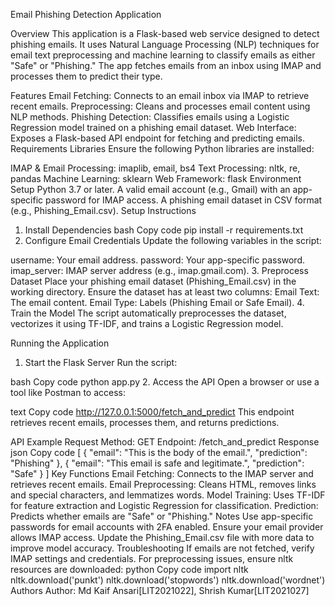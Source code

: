 Email Phishing Detection Application

Overview
This application is a Flask-based web service designed to detect phishing emails. It uses Natural Language Processing (NLP) techniques for email text preprocessing and machine learning to classify emails as either "Safe" or "Phishing." The app fetches emails from an inbox using IMAP and processes them to predict their type.

Features
Email Fetching: Connects to an email inbox via IMAP to retrieve recent emails.
Preprocessing: Cleans and processes email content using NLP methods.
Phishing Detection: Classifies emails using a Logistic Regression model trained on a phishing email dataset.
Web Interface: Exposes a Flask-based API endpoint for fetching and predicting emails.
Requirements
Libraries
Ensure the following Python libraries are installed:

IMAP & Email Processing: imaplib, email, bs4
Text Processing: nltk, re, pandas
Machine Learning: sklearn
Web Framework: flask
Environment Setup
Python 3.7 or later.
A valid email account (e.g., Gmail) with an app-specific password for IMAP access.
A phishing email dataset in CSV format (e.g., Phishing_Email.csv).
Setup Instructions
1. Install Dependencies
bash
Copy code
pip install -r requirements.txt
2. Configure Email Credentials
Update the following variables in the script:

username: Your email address.
password: Your app-specific password.
imap_server: IMAP server address (e.g., imap.gmail.com).
3. Preprocess Dataset
Place your phishing email dataset (Phishing_Email.csv) in the working directory.
Ensure the dataset has at least two columns:
Email Text: The email content.
Email Type: Labels (Phishing Email or Safe Email).
4. Train the Model
The script automatically preprocesses the dataset, vectorizes it using TF-IDF, and trains a Logistic Regression model.

Running the Application
1. Start the Flask Server
Run the script:

bash
Copy code
python app.py
2. Access the API
Open a browser or use a tool like Postman to access:

text
Copy code
http://127.0.0.1:5000/fetch_and_predict
This endpoint retrieves recent emails, processes them, and returns predictions.

API Example
Request
Method: GET
Endpoint: /fetch_and_predict
Response
json
Copy code
[
    {
        "email": "This is the body of the email.",
        "prediction": "Phishing"
    },
    {
        "email": "This email is safe and legitimate.",
        "prediction": "Safe"
    }
]
Key Functions
Email Fetching:
Connects to the IMAP server and retrieves recent emails.
Email Preprocessing:
Cleans HTML, removes links and special characters, and lemmatizes words.
Model Training:
Uses TF-IDF for feature extraction and Logistic Regression for classification.
Prediction:
Predicts whether emails are "Safe" or "Phishing."
Notes
Use app-specific passwords for email accounts with 2FA enabled.
Ensure your email provider allows IMAP access.
Update the Phishing_Email.csv file with more data to improve model accuracy.
Troubleshooting
If emails are not fetched, verify IMAP settings and credentials.
For preprocessing issues, ensure nltk resources are downloaded:
python
Copy code
import nltk
nltk.download('punkt')
nltk.download('stopwords')
nltk.download('wordnet')
Authors
Author: Md Kaif Ansari[LIT2021022], Shrish Kumar[LIT2021027]
